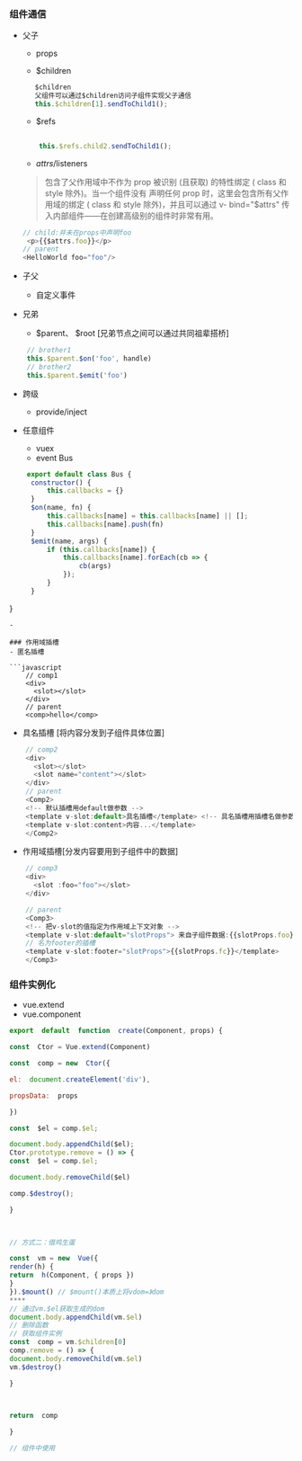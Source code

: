 
### 组件通信

- 父子
   - props
   
   - $children
   ```javascript
      $children
      父组件可以通过$children访问子组件实现父子通信
      this.$children[1].sendToChild1();
   ```
    - $refs
   ```javascript
      
       this.$refs.child2.sendToChild1();
   ```
   - $attrs/$listeners
    > 包含了父作用域中不作为 prop 被识别 (且获取) 的特性绑定 ( class 和 style 除外)。当一个组件没有 声明任何 prop 时，这里会包含所有父作用域的绑定 ( class 和 style 除外)，并且可以通过 v- bind="$attrs" 传入内部组件——在创建高级别的组件时非常有用。

    ```javascript
    // child:并未在props中声明foo 
     <p>{{$attrs.foo}}</p>
    // parent
    <HelloWorld foo="foo"/>
    ```
    
-  子父
   -  自定义事件

- 兄弟
   - $parent、 $root [兄弟节点之间可以通过共同祖辈搭桥]
   ```javascript
    // brother1
    this.$parent.$on('foo', handle)
    // brother2
    this.$parent.$emit('foo')
   ```
- 跨级
   - provide/inject
- 任意组件
  - vuex
  - event Bus 
  

  ```javascript 
   export default class Bus {
    constructor() {
        this.callbacks = {}
    }
    $on(name, fn) {
        this.callbacks[name] = this.callbacks[name] || [];
        this.callbacks[name].push(fn)
    }
    $emit(name, args) {
        if (this.callbacks[name]) {
            this.callbacks[name].forEach(cb => {
                cb(args)
            });
        }
    }

}

```
- 

### 作用域插槽
- 匿名插槽

```javascript
    // comp1
    <div>
      <slot></slot>
    </div>
    // parent
    <comp>hello</comp>
```
- 具名插槽 [将内容分发到子组件具体位置]

```javascript
    // comp2
    <div>
      <slot></slot>
      <slot name="content"></slot>
    </div>
    // parent
    <Comp2>
    <!-- 默认插槽用default做参数 -->
    <template v-slot:default>具名插槽</template> <!-- 具名插槽用插槽名做参数 -->
    <template v-slot:content>内容...</template>
    </Comp2>
```
- 作用域插槽[分发内容要用到子组件中的数据]

```javascript     
    // comp3
    <div>
      <slot :foo="foo"></slot>
    </div>

    // parent
    <Comp3>
    <!-- 把v-slot的值指定为作用域上下文对象 --> 
    <template v-slot:default="slotProps"> 来自子组件数据:{{slotProps.foo}} </template>
    // 名为footer的插槽
    <template v-slot:footer="slotProps">{{slotProps.fc}}</template>
    </Comp3>
```



### 组件实例化
- vue.extend
- vue.component

```javascript
export  default  function  create(Component, props) {

const  Ctor = Vue.extend(Component)

const  comp = new  Ctor({

el:  document.createElement('div'),

propsData:  props

})

const  $el = comp.$el;

document.body.appendChild($el);
Ctor.prototype.remove = () => {
const  $el = comp.$el;

document.body.removeChild($el)

comp.$destroy();

}

  

// 方式二：借鸡生蛋

const  vm = new  Vue({
render(h) {
return  h(Component, { props })
}
}).$mount() // $mount()本质上将vdom=》dom
****
// 通过vm.$el获取生成的dom
document.body.appendChild(vm.$el)
// 删除函数
// 获取组件实例
const  comp = vm.$children[0]
comp.remove = () => {
document.body.removeChild(vm.$el)
vm.$destroy()

}

  

return  comp

}

// 组件中使用

```

